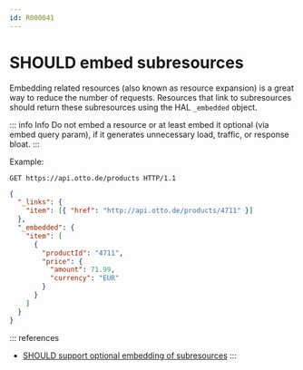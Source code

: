 ```yaml
---
id: R000041
---
```


# SHOULD embed subresources

Embedding related resources (also known as resource expansion) is a great way to reduce the number of requests.
Resources that link to subresources should return these subresources using the HAL `_embedded` object.

::: info Info
Do not embed a resource or at least embed it optional (via embed query param), if it generates unnecessary load, traffic, or response bloat.
:::

Example:

```http request
GET https://api.otto.de/products HTTP/1.1
```

```json
{
  "_links": {
    "item": [{ "href": "http://api.otto.de/products/4711" }]
  },
  "_embedded": {
    "item": [
      {
        "productId": "4711",
        "price": {
          "amount": 71.99,
          "currency": "EUR"
        }
      }
    ]
  }
}
```

::: references

- [SHOULD support optional embedding of subresources](@guidelines/R000063)
  :::
